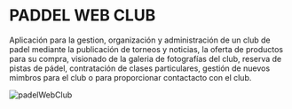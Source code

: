 # PADDEL WEB CLUB
Aplicación para la gestion, organización y administración de un club de padel mediante la publicación de torneos y noticias, la oferta de productos para su compra, visionado de la galeria de fotografías del club, reserva de pistas de pádel, contratación de clases particulares, gestión de nuevos mimbros para el club o para proporcionar contactacto con el club.

  ![padelWebClub](https://github.com/guti10x/PadelWebClub/assets/82153822/dcbdebb5-e09d-4dbe-9636-017a1a96d2f8)
